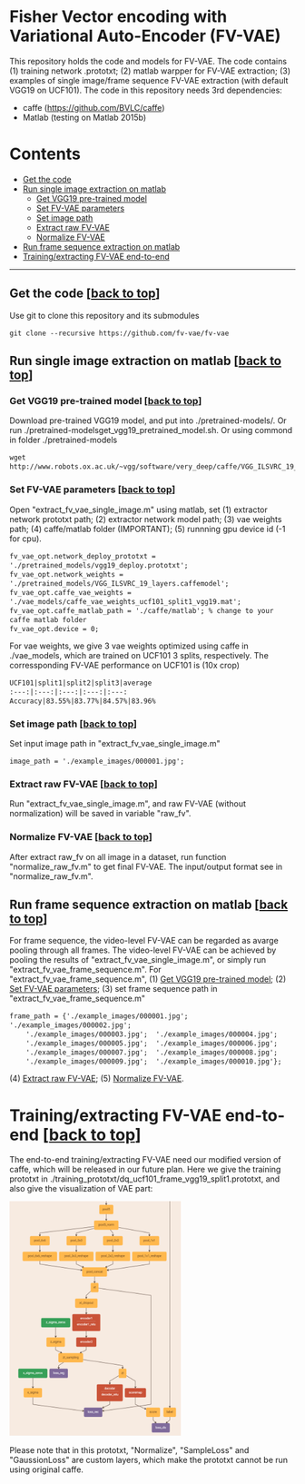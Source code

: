 # Fisher Vector encoding with Variational Auto-Encoder (FV-VAE)
This repository holds the code and models for FV-VAE. The code contains (1) training network .prototxt; (2) matlab warpper for FV-VAE extraction; (3) examples of single image/frame sequence FV-VAE extraction (with default VGG19 on UCF101). The code in this repository needs 3rd dependencies:
- caffe (https://github.com/BVLC/caffe)
- Matlab (testing on Matlab 2015b)

# Contents
* [Get the code](#get-the-code-back-to-top)
* [Run single image extraction on matlab](#run-single-image-extraction-on-matlab-back-to-top)
  * [Get VGG19 pre-trained model](#get-vgg19-pre-trained-model-back-to-top)
  * [Set FV-VAE parameters](#set-fv-vae-parameters-back-to-top)
  * [Set image path](#set-image-path-back-to-top)
  * [Extract raw FV-VAE](#extract-raw-fv-vae-back-to-top)
  * [Normalize FV-VAE](#normalize-fv-vae-back-to-top)
* [Run frame sequence extraction on matlab](#run-frame-sequence-extraction-on-matlab-back-to-top)
* [Training/extracting FV-VAE end-to-end](#trainingextracting-fv-vae-end-to-end-back-to-top)
  
----
## Get the code [[back to top](#fisher-vector-encoding-with-variational-auto-encoder-fv-vae)]
Use git to clone this repository and its submodules
```
git clone --recursive https://github.com/fv-vae/fv-vae
```

## Run single image extraction on matlab [[back to top](#fisher-vector-encoding-with-variational-auto-encoder-fv-vae)]

### Get VGG19 pre-trained model [[back to top](#fisher-vector-encoding-with-variational-auto-encoder-fv-vae)]
Download pre-trained VGG19 model, and put into ./pretrained-models/. Or run ./pretrained-modelsget_vgg19_pretrained_model.sh. Or using commond in folder ./pretrained-models
```
wget http://www.robots.ox.ac.uk/~vgg/software/very_deep/caffe/VGG_ILSVRC_19_layers.caffemodel
```

### Set FV-VAE parameters [[back to top](#fisher-vector-encoding-with-variational-auto-encoder-fv-vae)]
Open "extract_fv_vae_single_image.m" using matlab, set (1) extractor network prototxt path; (2) extractor network model path; (3) vae weights path; (4) caffe/matlab folder (IMPORTANT); (5) runnning gpu device id (-1 for cpu).
```
fv_vae_opt.network_deploy_prototxt = './pretrained_models/vgg19_deploy.prototxt';
fv_vae_opt.network_weights = './pretrained_models/VGG_ILSVRC_19_layers.caffemodel';
fv_vae_opt.caffe_vae_weights = './vae_models/caffe_vae_weights_ucf101_split1_vgg19.mat';
fv_vae_opt.caffe_matlab_path = './caffe/matlab'; % change to your caffe matlab folder
fv_vae_opt.device = 0;
```
For vae weights, we give 3 vae weights optimized using caffe in ./vae_models, which are trained on UCF101 3 splits, respectively. The corressponding FV-VAE performance on UCF101 is (10x crop)

	UCF101|split1|split2|split3|average
	:---:|:---:|:---:|:---:|:---:
	Accuracy|83.55%|83.77%|84.57%|83.96%
  
### Set image path [[back to top](#fisher-vector-encoding-with-variational-auto-encoder-fv-vae)]
Set input image path in "extract_fv_vae_single_image.m"
```
image_path = './example_images/000001.jpg';
```

### Extract raw FV-VAE [[back to top](#fisher-vector-encoding-with-variational-auto-encoder-fv-vae)]
Run "extract_fv_vae_single_image.m", and raw FV-VAE (without normalization) will be saved in variable "raw_fv".

### Normalize FV-VAE [[back to top](#fisher-vector-encoding-with-variational-auto-encoder-fv-vae)]
After extract raw_fv on all image in a dataset, run function "normalize_raw_fv.m" to get final FV-VAE. The input/output format see in "normalize_raw_fv.m".

## Run frame sequence extraction on matlab [[back to top](#fisher-vector-encoding-with-variational-auto-encoder-fv-vae)]
For frame sequence, the video-level FV-VAE can be regarded as avarge pooling through all frames. The video-level FV-VAE can be achieved by pooling the results of "extract_fv_vae_single_image.m", or simply run "extract_fv_vae_frame_sequence.m". For "extract_fv_vae_frame_sequence.m", (1) [Get VGG19 pre-trained model](#get-vgg19-pre-trained-model-back-to-top); (2) [Set FV-VAE parameters](#set-fv-vae-parameters-back-to-top); (3) set frame sequence path in "extract_fv_vae_frame_sequence.m"
```
frame_path = {'./example_images/000001.jpg'; './example_images/000002.jpg';
    './example_images/000003.jpg';  './example_images/000004.jpg';
    './example_images/000005.jpg';  './example_images/000006.jpg';
    './example_images/000007.jpg';  './example_images/000008.jpg';
    './example_images/000009.jpg';  './example_images/000010.jpg'};
```
(4) [Extract raw FV-VAE](#extract-raw-fv-vae-back-to-top); (5) [Normalize FV-VAE](#normalize-fv-vae-back-to-top).

# Training/extracting FV-VAE end-to-end [[back to top](#fisher-vector-encoding-with-variational-auto-encoder-fv-vae)]
The end-to-end training/extracting FV-VAE need our modified version of caffe, which will be released in our future plan. Here we give the training prototxt in ./training_prototxt/dq_ucf101_frame_vgg19_split1.prototxt, and also give the visualization of VAE part:

<img src="./training_prototxt/dq_ucf101_frame_vgg19_split1_visualized.png" width = "60%" />

Please note that in this prototxt, "Normalize", "SampleLoss" and "GaussionLoss" are custom layers, which make the prototxt cannot be run using original caffe.
